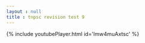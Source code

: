 ```yaml
---
layout : null
title : tnpsc revision test 9
---
```






{% include youtubePlayer.html id='lmw4muAxtsc' %}
